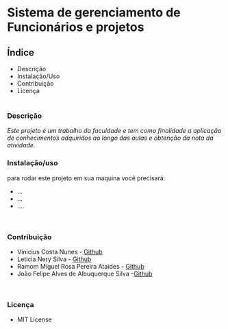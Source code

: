 # Sistema de gerenciamento de Funcionários e projetos

## Índice
- Descrição
- Instalação/Uso
- Contribuição
- Licença
<br><br>

### Descrição
_Este projeto é um trabalho da faculdade e tem como finalidade a aplicação de conhecimentos adquiridos ao longo das aulas e obtenção da nota da atividade.
<br>_

### Instalação/uso
para rodar este projeto em sua maquina você precisará: 
- ...
- ...
- ....
<br>

### Contribuição
- Vinicius Costa Nunes - [Github](https://github.com/V1N1NUNES)
- Leticia Nery Silva - [Github](https://github.com/Louvpiie)
- Ramom Miguel Rosa Pereira Ataides - [Github](https://github.com/RamonMiguel717)
- João Felipe Alves de Albuquerque Silva -[Github](https://github.com/jolipee)
<br>

### Licença
- MIT License 
